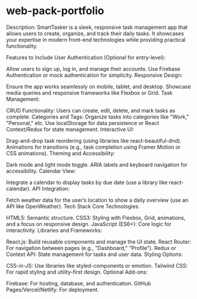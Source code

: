 # web-pack-portfolio

Description:
SmartTasker is a sleek, responsive task management app that allows users to create, organize, and track their daily tasks. It showcases your expertise in modern front-end technologies while providing practical functionality.

Features to Include
User Authentication (Optional for entry-level):

Allow users to sign up, log in, and manage their accounts.
Use Firebase Authentication or mock authentication for simplicity.
Responsive Design:

Ensure the app works seamlessly on mobile, tablet, and desktop.
Showcase media queries and responsive frameworks like Flexbox or Grid.
Task Management:

CRUD Functionality: Users can create, edit, delete, and mark tasks as complete.
Categories and Tags: Organize tasks into categories like "Work," "Personal," etc.
Use localStorage for data persistence or React Context/Redux for state management.
Interactive UI:

Drag-and-drop task reordering (using libraries like react-beautiful-dnd).
Animations for transitions (e.g., task completion using Framer Motion or CSS animations).
Theming and Accessibility:

Dark mode and light mode toggle.
ARIA labels and keyboard navigation for accessibility.
Calendar View:

Integrate a calendar to display tasks by due date (use a library like react-calendar).
API Integration:

Fetch weather data for the user’s location to show a daily overview (use an API like OpenWeather).
Tech Stack
Core Technologies:

HTML5: Semantic structure.
CSS3: Styling with Flexbox, Grid, animations, and a focus on responsive design.
JavaScript (ES6+): Core logic for interactivity.
Libraries and Frameworks:

React.js: Build reusable components and manage the UI state.
React Router: For navigation between pages (e.g., "Dashboard," "Profile").
Redux or Context API: State management for tasks and user data.
Styling Options:

CSS-in-JS: Use libraries like styled-components or emotion.
Tailwind CSS: For rapid styling and utility-first design.
Optional Add-ons:

Firebase: For hosting, database, and authentication.
GitHub Pages/Vercel/Netlify: For deployment.
